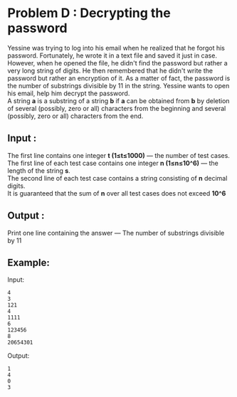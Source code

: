 # Problem D : Decrypting the password

Yessine was trying to log into his email when he realized that he forgot his password. Fortunately, he wrote it in a text file and saved it just in case. However, when he opened the file, he didn't find the password but rather a very long string of digits. He then remembered that he didn't write the password but rather an encryption of it. As a matter of fact, the password is the number of substrings divisible by 11 in the string. Yessine wants to open his email, help him decrypt the password. \
A string **a** is a substring of a string **b** if **a** can be obtained from **b** by deletion of several (possibly, zero or all) characters from the beginning and several (possibly, zero or all) characters from the end.

## Input :
The first line contains one integer **t (1≤t≤1000)** — the number of test cases. \
The first line of each test case contains one integer **n (1≤n≤10^6)** — the length of the string **s**. \
The second line of each test case contains a string consisting of **n** decimal digits. \
It is guaranteed that the sum of **n** over all test cases does not exceed **10^6**
## Output :
Print one line containing the answer — The number of substrings divisible by 11

## Example:
Input:  

```
4
3
121
4
1111
6
123456
8
20654301
```

Output:  

```
1
4
0
3
```

